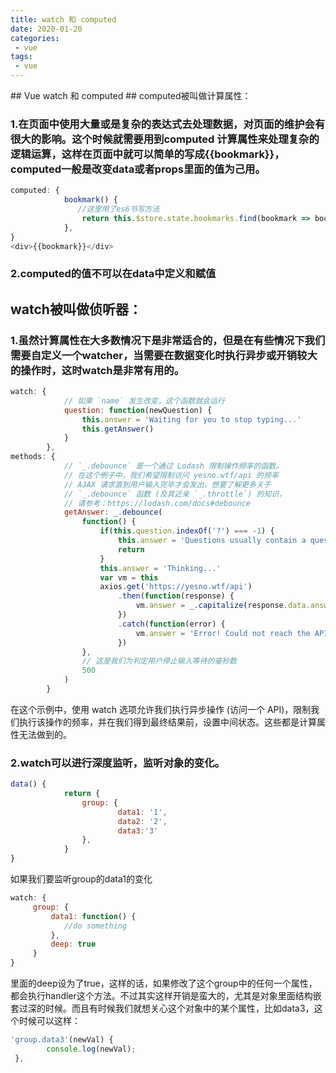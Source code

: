 ```yaml
---
title: watch 和 computed
date: 2020-01-20
categories:
 - vue
tags:
 - vue
---
```

<Boxx/>
## Vue watch 和 computed
## computed被叫做计算属性：

### 1.在页面中使用大量或是复杂的表达式去处理数据，对页面的维护会有很大的影响。这个时候就需要用到computed 计算属性来处理复杂的逻辑运算，这样在页面中就可以简单的写成{{bookmark}}，computed一般是改变data或者props里面的值为己用。
```javascript
computed: {
            bookmark() {
               //这里用了es6书写方法
                return this.$store.state.bookmarks.find(bookmark => bookmark.id === this.bookmarkId);
            },
}
<div>{{bookmark}}</div>
```
### 2.computed的值不可以在data中定义和赋值

## watch被叫做侦听器：
### 1.虽然计算属性在大多数情况下是非常适合的，但是在有些情况下我们需要自定义一个watcher，当需要在数据变化时执行异步或开销较大的操作时，这时watch是非常有用的。
```javascript
watch: {
            // 如果 `name` 发生改变，这个函数就会运行
            question: function(newQuestion) {
                this.answer = 'Waiting for you to stop typing...'
                this.getAnswer()
            }
        },
methods: {
            // `_.debounce` 是一个通过 Lodash 限制操作频率的函数。
            // 在这个例子中，我们希望限制访问 yesno.wtf/api 的频率
            // AJAX 请求直到用户输入完毕才会发出。想要了解更多关于
            // `_.debounce` 函数 (及其近亲 `_.throttle`) 的知识，
            // 请参考：https://lodash.com/docs#debounce
            getAnswer: _.debounce(
                function() {
                    if(this.question.indexOf('?') === -1) {
                        this.answer = 'Questions usually contain a question mark. ;-)'
                        return
                    }
                    this.answer = 'Thinking...'
                    var vm = this
                    axios.get('https://yesno.wtf/api')
                        .then(function(response) {
                            vm.answer = _.capitalize(response.data.answer)
                        })
                        .catch(function(error) {
                            vm.answer = 'Error! Could not reach the API. ' + error
                        })
                },
                // 这是我们为判定用户停止输入等待的毫秒数
                500
            )
        }
```
在这个示例中，使用 watch 选项允许我们执行异步操作 (访问一个 API)，限制我们执行该操作的频率，并在我们得到最终结果前，设置中间状态。这些都是计算属性无法做到的。
### 2.watch可以进行深度监听，监听对象的变化。

```javascript
data() {
            return {
                group: {
                        data1: '1',
                        data2: '2',
                        data3:'3'
                },
            }
}
```
如果我们要监听group的data1的变化

```javascript
watch: {
     group: {
         data1: function() {
            //do something
         },
         deep: true
     }
}
```
里面的deep设为了true，这样的话，如果修改了这个group中的任何一个属性，都会执行handler这个方法。不过其实这样开销是蛮大的，尤其是对象里面结构嵌套过深的时候。而且有时候我们就想关心这个对象中的某个属性，比如data3，这个时候可以这样：


```javascript
'group.data3'(newVal) {
        console.log(newVal);
 },
```